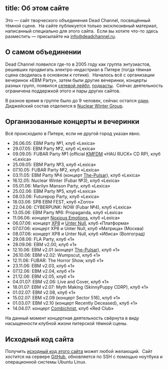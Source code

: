 title: Об этом сайте
---
Это — сайт творческого объединения Dead Channel, посвящённый тёмной сцене.  На
сайте публикуется только эксклюзивный материал, написанный специально для этого
сайта.  Если вы хотите что-то здесь разместить — присылайте на
[info@deadchannel.ru](mailto:info@deadchannel.ru).

## О самом объединении

Dead Channel появился где-то в 2005 году как группа энтузиастов, решивших
продвигать электро-индастриал в Питере (тогда тёмная сцена сводилась в основном
к готике).  Началось всё с организации вечеринок «EBM Party», затем были другие
вечеринки, концерты разных групп, появился [сетевой лейбл](/label.html),
[подкасты](/podcasts/index.html).  Сейчас деятельность ограничена поддержкой
этого и пары других сайтов.

В разное время в группе было до 9 человек, сейчас остался [один][1].  Диджейский
состав отделился в [Nuclear Winter Group][].


## Организованные концерты и вечеринки

Всё происходило в Питере, если не другой город указан явно.

- 26.06.05: EBM Party №1, клуб «Lexica»
- 29.07.05: EBM Party №2, клуб «Lexica»
- 09.09.05: FUBAR Party №1 (official [KMFDM][] «HAU RUCK» CD RP), клуб «Lexica»
- 25.09.05: EBM Party №3, клуб «Lexica»
- 07.10.05: FUBAR Party №2, клуб «Lexica»
- 03.11.05: EBM Party №4 (концерт [The-Pulsar][]), клуб «Lexica»
- 16.12.05: Nuclear Winter (Fubar №3), клуб «Lexica»
- 05.01.06: Marilyn Manson Party, клуб «Lexica»
- 25.02.06: EBM Party №5, клуб «Lexica»
- 08.03.06: Futurepop Party, клуб «Lexica»
- 18.03.06: SPB EBM FEST, клуб «Zorro»
- 22.04.06: CYBERPUNK: NOW (Fubar №4), клуб «Lexica»
- 13.05.06: EBM Party №6: Propaganda, клуб «Lexica»
- 11.06.06: концерт [Noxious Emotions][], клуб «Lexica»
- 06.07.06: концерт [XP8][] и [Unter Null][], клуб «Платформа»
- 07.07.06: концерт XP8 и Unter Null, клуб «Матрица» (Москва)
- 08.07.06: концерт XP8 и Unter Null, клуб «Ибиса» (Волгоград)
- 29.08.06: FLA Party, клуб «1»
- 28.09.06: EBM v2.00, клуб «1»
- 12.10.06: EBM v2.01 (концерт [The-Pulsar][]), клуб «1»
- 26.10.06: EBM v2.02: Wumpscut, клуб «1»
- 12.11.06: FUBAR: The Horror Show, клуб «1»
- 23.11.06: EBM v2.03, клуб «1»
- 07.12.06: EBM v2.04, клуб «1»
- 21.12.06: EBM v2.05, клуб «1»
- 04.01.07: EBM v2.06: Live and Cover, клуб «1»
- 18.01.07: EBM v2.07: Myth Making (SkinnyPuppy CDRP), клуб «1»
- 01.02.07: EBM v2.08, клуб «1»
- 15.02.07: EBM v2.09 (концерт Sector 516), клуб «1»
- 01.03.07: EBM v2.10 (концерт Recently Deceased), клуб «1»
- 14.04.07: концерт [Combichrist][], клуб «Red Club»

На данный момент концертная деятельность свёрнута в виду насыщенности клубной
жизни питерской тёмной сцены.


## Исходный код сайта

Получить [исходный код этого сайта][src] может любой желающий.  Сайт хостится на
сервере [GitHub][], обновляется по SSH с помощью ноутбука и операционной системы
Ubuntu Linux.

[1]: http://umonkey.net/
[GitHub]: http://pages.github.com/
[src]: https://github.com/umonkey/deadchannel

[KMFDM]: http://www.kmfdm.net/
[Noxious Emotions]: http://www.noxiousemotion.com/
[The-Pulsar]: http://www.the-pulsar.com/
[Unter Null]: http://unter-null.net/
[XP8]: http://www.xp8.org/
[Combichrist]: http://www.combichrist.com/
[Nuclear Winter Group]: http://vk.com/club1116264

